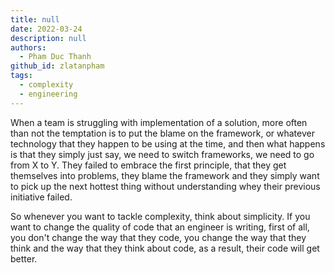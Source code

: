 ```yaml
---
title: null
date: 2022-03-24
description: null
authors:
  - Pham Duc Thanh
github_id: zlatanpham
tags:
  - complexity
  - engineering
---
```


When a team is struggling with implementation of a solution, more often than not the temptation is to put the blame on the framework, or whatever technology that they happen to be using at the time, and then what happens is that they simply just say, we need to switch frameworks, we need to go from X to Y. They failed to embrace the first principle, that they get themselves into problems, they blame the framework and they simply want to pick up the next hottest thing without understanding whey their previous initiative failed.

So whenever you want to tackle complexity, think about simplicity. If you want to change the quality of code that an engineer is writing, first of all, you don't change the way that they code, you change the way that they think and the way that they think about code, as a result, their code will get better.


